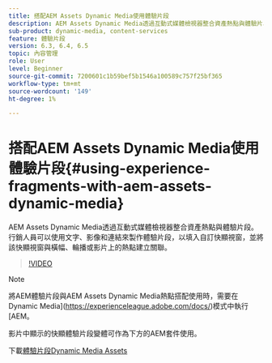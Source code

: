 ```yaml
---
title: 搭配AEM Assets Dynamic Media使用體驗片段
description: AEM Assets Dynamic Media透過互動式媒體檢視器整合資產熱點與體驗片段。 行銷人員可以使用文字、影像和連結來製作體驗片段，以填入自訂快顯視窗，並將該快顯視窗與橫幅、輪播或影片上的熱點建立關聯。
sub-product: dynamic-media, content-services
feature: 體驗片段
version: 6.3, 6.4, 6.5
topic: 內容管理
role: User
level: Beginner
source-git-commit: 7200601c1b59bef5b1546a100589c757f25bf365
workflow-type: tm+mt
source-wordcount: '149'
ht-degree: 1%

---
```



# 搭配AEM Assets Dynamic Media使用體驗片段{#using-experience-fragments-with-aem-assets-dynamic-media}

AEM Assets Dynamic Media透過互動式媒體檢視器整合資產熱點與體驗片段。 行銷人員可以使用文字、影像和連結來製作體驗片段，以填入自訂快顯視窗，並將該快顯視窗與橫幅、輪播或影片上的熱點建立關聯。

>[!VIDEO](https://video.tv.adobe.com/v/22115/?quality=9&learn=on)

>[!NOTE]
>
>將AEM體驗片段與AEM Assets Dynamic Media熱點搭配使用時，需要在Dynamic Media](https://experienceleague.adobe.com/docs/)模式中執行[AEM。

影片中顯示的快顯體驗片段變體可作為下方的AEM套件使用。

下載[體驗片段Dynamic Media Assets](assets/experience-fragmentsdynamic-mediaassets-100.zip)
